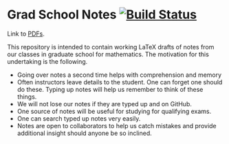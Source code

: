 # Grad School Notes [![Build Status](https://travis-ci.org/ghseeli/grad-school-notes.svg?branch=master)](https://travis-ci.org/ghseeli/grad-school-notes)

Link to [PDFs](https://github.com/ghseeli/grad-school-notes/releases/).

This repository is intended to contain working LaTeX drafts of notes from our 
classes in graduate school for mathematics. The motivation for this undertaking
is the following.
* Going over notes a second time helps with comprehension and memory
* Often instructors leave details to the student. One can forget one should do
  these. Typing up notes will help us remember to think of these things.
* We will not lose our notes if they are typed up and on GitHub.
* One source of notes will be useful for studying for qualifying exams.
* One can search typed up notes very easily.
* Notes are open to collaborators to help us catch mistakes and provide additional
  insight should anyone be so inclined.
